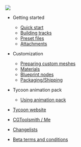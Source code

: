 
[![](/img/logo_center.png)](https://yvovonberg.github.io/TycoonUE4Docs)

- Getting started

  - [Quick start](quickstart.md)
  - [Building tracks](track_build.md)
  - [Preset files](preset_files.md)
  - [Attachments](attachments.md)

- Customization

  - [Preparing custom meshes](prep_mesh.md)
  - [Materials](materials.md)
  - [Blueprint nodes](tycoon_blueprint.md)
  - [Packaging/Shipping](shipping.md)

- Tycoon animation pack

  - [Using animation pack](using_tycoon_animation.md)


- [Tycoon website](http://cgtoolsmith.com/tycoon/)
- [CGToolsmith / Me](http://cgtoolsmith.com/)
- [Changelists](changelists.md)
- [Beta terms and conditions](https://yvovonberg.github.io/TycoonUE4Docs/tycoon_beta_terms_v1.0.0.pdf)

